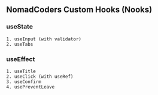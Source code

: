 ## NomadCoders Custom Hooks (Nooks)
  ### useState
    1. useInput (with validator)
    2. useTabs
  ### useEffect
    1. useTitle
    2. useClick (with useRef)
    3. useConfirm
    4. usePreventLeave